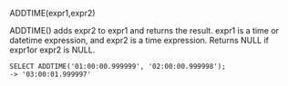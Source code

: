 ADDTIME(expr1,expr2)

ADDTIME() adds expr2 to expr1 and returns the result. expr1 is a time or datetime expression, and expr2 is a time expression. Returns NULL if expr1or expr2 is NULL.

```
SELECT ADDTIME('01:00:00.999999', '02:00:00.999998');
-> '03:00:01.999997'
```
